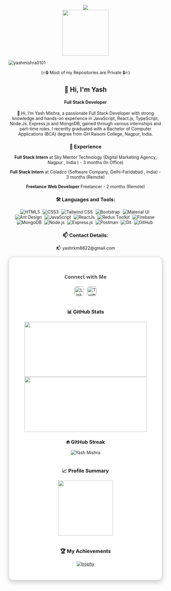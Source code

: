 <div align="center">
    <img src="https://readme-typing-svg.herokuapp.com?color=%2300BFFF&size=32&center=true&vCenter=true&width=850&height=50&lines=Hi+👋,+I'm+Yash+Mishra;Full+Stack+Developer+From+India"/>
</div>


<div align="center">
    <img height="150" src="https://raw.githubusercontent.com/TheDudeThatCode/TheDudeThatCode/master/Assets/Developer.gif"/>
</div>

<p align="left"> 
    <img src="https://komarev.com/ghpvc/?username=yashmishra0101&label=Profile%20views&color=0e75b6&style=flat" alt="yashmishra0101" /> 
    <p align="center"> 
    (🔥🔒 Most of my Repositories are Private 🔒🔥)
</p>
</p>

<div align="center">
    <h2>👋 Hi, I'm Yash</h2>
    <h4>Full Stack Developer</h4>
</div>

<p align="center">
👋 Hi, I’m Yash Mishra, a passionate Full Stack Developer with strong knowledge and hands-on experience in JavaScript, React.js, TypeScript, Node.Js, Express.js and MongoDB, gained through various internships and part-time roles. I recently graduated with a Bachelor of Computer Applications (BCA) degree from GH Raisoni College, Nagpur, India.</p>

 <h3 align="center">💼 Experience</h3>
<div align="center">
    <p>
        <strong>Full Stack Intern</strong> at Sky Mentor Technology (Digital Marketing Agency, Nagpur , India ) - 3 months (In Office)
    </p>
    <p>
        <strong>Full Stack Intern</strong> at Coladco (Software Company, Delhi-Faridabad , India) - 3 months (Remote)
    </p>
    <p>
        <strong>Freelance Web Developer</strong> Freelancer - 2 months (Remote)
    </p>
</div>

<h3 align="center">🛠️ Languages and Tools:</h3>
<div align="center">
    <img alt="HTML5" src="https://img.shields.io/badge/html5-%23E34F26.svg?&style=for-the-badge&logo=html5&logoColor=white" style="margin-right: 5px;" />
    <img alt="CSS3" src="https://img.shields.io/badge/css3-%231572B6.svg?&style=for-the-badge&logo=css3&logoColor=white" style="margin-right: 5px;" />
    <img alt="Tailwind CSS" src="https://img.shields.io/badge/tailwindcss-%23323330.svg?&style=for-the-badge&logo=tailwind-css&logoColor=%23F7DF1E" style="margin-right: 5px;" />
    <img alt="Bootstrap" src="https://img.shields.io/badge/Bootstrap-%237B83B1.svg?&style=for-the-badge&logo=bootstrap&logoColor=white" style="margin-right: 5px;" />
    <img alt="Material UI" src="https://img.shields.io/badge/Material%20UI-%230081CB.svg?&style=for-the-badge&logo=material-ui&logoColor=white" style="margin-right: 5px;" />
    <img alt="Ant Design" src="https://img.shields.io/badge/Ant%20Design-%230170B8.svg?&style=for-the-badge&logo=ant-design&logoColor=white" style="margin-right: 5px;" />
    <img alt="JavaScript" src="https://img.shields.io/badge/javascript-%23323330.svg?&style=for-the-badge&logo=javascript&logoColor=%23F7DF1E" style="margin-right: 5px;" />
    <img alt="ReactJs" src="https://img.shields.io/badge/React-20232A?style=for-the-badge&logo=react&logoColor=61DAFB" style="margin-right: 5px;" />
    <img alt="Redux Toolkit" src="https://img.shields.io/badge/Redux%20Toolkit-%23593d88.svg?&style=for-the-badge&logo=redux&logoColor=white" style="margin-right: 5px;" />
    <img alt="Firebase" src="https://img.shields.io/badge/firebase-ffca28?style=for-the-badge&logo=firebase&logoColor=black" style="margin-right: 5px;" />
    <img alt="MongoDB" src="https://img.shields.io/badge/MongoDB-47A248?style=for-the-badge&logo=mongodb&logoColor=white" style="margin-right: 5px;" />
    <img alt="Node.js" src="https://img.shields.io/badge/Node.js-43853D?style=for-the-badge&logo=node.js&logoColor=white" style="margin-right: 5px;" />
    <img alt="Express.js" src="https://img.shields.io/badge/Express.js-404D59?style=for-the-badge" style="margin-right: 5px;" />
    <img alt="Postman" src="https://img.shields.io/badge/Postman-FF6C37?style=for-the-badge&logo=postman&logoColor=white" style="margin-right: 5px;" />
    <img alt="Git" src="https://img.shields.io/badge/Git-F05032?style=for-the-badge&logo=git&logoColor=white" style="margin-right: 5px;" />
    <img alt="GitHub" src="https://img.shields.io/badge/GitHub-181717?style=for-the-badge&logo=github&logoColor=white" style="margin-right: 5px;" />
</div>

<h3 align="center">📫 Contact Details:</h3>
<p align="center">
📬 yashrkm8822@gmail.com
</p>

<div align="center" style="background-color: #ffffff; padding:30px; border-radius: 15px; box-shadow: 0 6px 15px rgba(0, 0, 0, 0.2); border: 2px solid #e0e0e0;">
    <h3 style="color: #4A4A4A; font-family: 'Segoe UI', Tahoma, Geneva, Verdana, sans-serif; margin-bottom: 20px;">Connect with Me</h3>
    <div style="display: flex; justify-content: center; gap: 10px;">
        <a href="https://www.linkedin.com/in/yash-mishra-356280223" target="_blank">
            <img src="https://img.shields.io/badge/linkedin-%231E77B5.svg?&style=flat&logo=linkedin&logoColor=white" alt="LinkedIn" style="height: 30px; width: auto; transition: transform 0.3s; border-radius: 8px; border: 1px solid #ccc;" onmouseover="this.style.transform='scale(1.1)'" onmouseout="this.style.transform='scale(1)'"/>
        </a>  
        <a href="https://twitter.com/YashRKMishra1?t=xad8RjWcodLC0uMjt9LM7A&s=09" target="_blank">
            <img src="https://img.shields.io/badge/twitter-%2300acee.svg?&style=flat&logo=twitter&logoColor=white" alt="Twitter" style="height: 30px; width: auto; transition: transform 0.3s; border-radius: 8px; border: 1px solid #ccc;" onmouseover="this.style.transform='scale(1.1)'" onmouseout="this.style.transform='scale(1)'"/>
        </a>
</div>
    
<br>
<h3 align="center">📊 GitHub Stats</h3>

<div align="center">
    <a href="https://github.com/YashMishra0101">
        <div>
            <img height="180em" width="400em" src="https://github-readme-stats-eight-theta.vercel.app/api?username=yashmishra0101&show_icons=true&theme=algolia&include_all_commits=true&count_private=true"/>
        <img height="180em" width="400em" src="https://github-readme-stats-eight-theta.vercel.app/api/top-langs/?username=yashmishra0101&layout=compact&langs_count=8&theme=algolia"/>
        </div>
    </a>
</div> 

<h3 align="center">🔥 GitHub Streak</h3>

<div align="center">
    <img align="center" src="https://github-readme-streak-stats.herokuapp.com/?user=yashmishra0101&stroke=facc15&background=000000&ring=22c55e&fire=22c55e&currStreakNum=facc15&currStreakLabel=22c55e&sideNums=facc15&sideLabels=facc15&dates=facc15&hide_border=true" alt="Yash Mishra"/>
</div>
<br>
<div align="center">
    <h3>📈 Profile Summary</h3>
    <img align="center" src="http://github-profile-summary-cards.vercel.app/api/cards/profile-details?username=yashmishra0101&theme=2077" height="180em" />
</div>
<br>

<div align="center">
<h3>🏆 My Achievements </h3>
          
[![trophy](https://github-profile-trophy.vercel.app/?username=yashmishra0101&theme=radical&column=8&margin-w=10&margin-h=10)](https://github.com/ryo-ma/github-profile-trophy)
 
</div>
